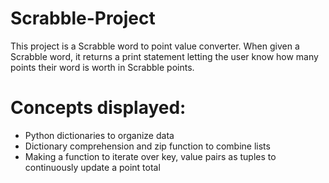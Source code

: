 # Scrabble-Project
This project is a Scrabble word to point value converter. When given a Scrabble word, it returns a print statement letting the user know how many points their word is worth in Scrabble points.

# Concepts displayed:
- Python dictionaries to organize data
- Dictionary comprehension and zip function to combine lists
- Making a function to iterate over key, value pairs as tuples to continuously update a point total
